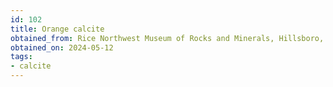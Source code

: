 ```yaml
---
id: 102
title: Orange calcite
obtained_from: Rice Northwest Museum of Rocks and Minerals, Hillsboro, OR
obtained_on: 2024-05-12
tags:
- calcite
---
```

